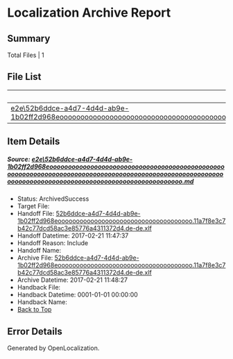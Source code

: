 # <a name='report-top'></a> Localization Archive Report

## Summary
 Total Files | 1

## File List
 Source File | Status | Details 
 ----------- | ------ | ------- 
 [e2e\52b6ddce-a4d7-4d4d-ab9e-1b02ff2d968eoooooooooooooooooooooooooooooooooooooooooooooooooooooooooooooooooooooooooooooooooooooooooooooooooooooooooooooooooooooooooooooooooooooooooooooooooooooooo.md](https://github.com/OpenLocalizationTestOrg/ol-test4/blob/0fbd7e09490867b27a9f7295f56b2876cf70692b/e2e/52b6ddce-a4d7-4d4d-ab9e-1b02ff2d968eoooooooooooooooooooooooooooooooooooooooooooooooooooooooooooooooooooooooooooooooooooooooooooooooooooooooooooooooooooooooooooooooooooooooooooooooooooooooo.md) | ArchivedSuccess | [Details](#2b6412a60cdaa783b9c6607d7623abd06d7905431)

## Item Details
##### <a name='2b6412a60cdaa783b9c6607d7623abd06d7905431'></a> Source: [e2e\52b6ddce-a4d7-4d4d-ab9e-1b02ff2d968eoooooooooooooooooooooooooooooooooooooooooooooooooooooooooooooooooooooooooooooooooooooooooooooooooooooooooooooooooooooooooooooooooooooooooooooooooooooooo.md](https://github.com/OpenLocalizationTestOrg/ol-test4/blob/0fbd7e09490867b27a9f7295f56b2876cf70692b/e2e/52b6ddce-a4d7-4d4d-ab9e-1b02ff2d968eoooooooooooooooooooooooooooooooooooooooooooooooooooooooooooooooooooooooooooooooooooooooooooooooooooooooooooooooooooooooooooooooooooooooooooooooooooooooo.md)
* Status: ArchivedSuccess
* Target File: 
* Handoff File: [52b6ddce-a4d7-4d4d-ab9e-1b02ff2d968eooooooooooooooooooooooooooooooooooooo.11a7f8e3c7b42c77dcd58ac3e85776a4311372d4.de-de.xlf](https://github.com/OpenLocalizationTestOrg/ol-test4-handoff/blob/bb4f8823e1287a86f8d13a2525755673f24d3190/ol-handoff/OpenLocalizationTestOrg/ol-test4-dede/xinjiang/ht/52b6ddce-a4d7-4d4d-ab9e-1b02ff2d968eooooooooooooooooooooooooooooooooooooo.11a7f8e3c7b42c77dcd58ac3e85776a4311372d4.de-de.xlf)
* Handoff Datetime: 2017-02-21 11:47:37
* Handoff Reason: Include
* Handoff Name: 
* Archive File: [52b6ddce-a4d7-4d4d-ab9e-1b02ff2d968eooooooooooooooooooooooooooooooooooooo.11a7f8e3c7b42c77dcd58ac3e85776a4311372d4.de-de.xlf](https://github.com/OpenLocalizationTestOrg/ol-test4-handoff/blob/fa24cabed4340b77e877f4dd236cd10101320685/ol-archive/OpenLocalizationTestOrg/ol-test4-dede/xinjiang/ht/52b6ddce-a4d7-4d4d-ab9e-1b02ff2d968eooooooooooooooooooooooooooooooooooooo.11a7f8e3c7b42c77dcd58ac3e85776a4311372d4.de-de.xlf)
* Archive Datetime: 2017-02-21 11:48:27
* Handback File: 
* Handback Datetime: 0001-01-01 00:00:00
* Handback Name: 
* [Back to Top](#report-top)


## Error Details

Generated by OpenLocalization.
